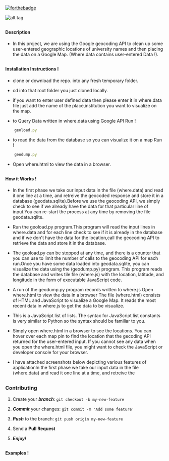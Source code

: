 
[![forthebadge](https://forthebadge.com/images/badges/made-with-javascript.svg)](https://forthebadge.com)



![alt tag](https://github.com/divyanshu-rawat/Retrieving_Processing_and_Visualizing_Data_with_Python./blob/master/screenshot/map.png)

##

#### Description 

* In this project, we are using the Google geocoding API to clean up some user-entered  geographic locations of 
  university names and then placing the data on a Google Map. (Where.data contains user-entered Data !).

##
 
#### Installation Instructions :grey_exclamation:

* clone or download the repo. into any fresh temporary folder.

* cd into that root folder you just cloned locally.

* if you want to enter user defined data then please enter it in where.data file just add the name of the place,institution     you want to visualize on the map.

* to  Query Data written in where.data using Google API Run !

```javascript
    geoload.py
```

* to read the data from the database so you can visualize it on a map Run !

```javascript
    geodump.py 
```

* Open where.html to view the data in a browser.

##

#### How it Works !

* In the first phase we take our input data in the file (where.data) and read it one line at a time, and retreive the
  geocoded response and store it in a database (geodata.sqlite).Before we use the geocoding API, we simply check to see 
  if we already have the data for that particular line of input.You can re-start the process at any time by removing the file
  geodata.sqlite.
  
* Run the geoload.py program.This program will read the input lines in where.data and for each line check to see if it is       already in the database and if we don't have the data for the location,call the geocoding API to retrieve the data and       store it in the database.

* The geoload.py can be stopped at any time, and there is a counter that you can use to limit the number of calls to the       geocoding API for each run.Once you have some data loaded into geodata.sqlite, you can visualize the data using the           (geodump.py) program.  This program reads the database and writes tile file (where.js) with the location, latitude, and       longitude in the form of executable JavaScript code. 

* A run of the geodump.py program records written to where.js Open where.html to view the data in a browser The file           (where.html) consists of HTML and JavaScript to visualize a Google Map.  It reads the most recent data in where.js to get 
  the data to be visualize.
  
* This is a JavaScript list of lists.  The syntax for JavaScript list constants is very similar to Python so the syntax         should be familiar to you. 

* Simply open where.html in a browser to see the locations.  You can hover over each map pin to find the location that the     gecoding API returned for the user-entered input.  If you cannot see any data when you open the where.html file, you might 
  want to check the JavaScript or developer console for your browser.


* I have attached screenshots below depicting various features of  applicationIn the first phase we take our input data in the file (where.data) and read it one line at a time, and retreive the

##

### Contributing

1. Create your **_branch_**: `git checkout -b my-new-feature`

2. **_Commit_** your changes: `git commit -m 'Add some feature'`

3. **_Push_** to the branch: `git push origin my-new-feature`

4. Send a **Pull Request**

5. **_Enjoy!_**

##

#### Examples !



